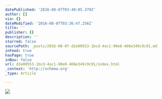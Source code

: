 ```yaml
---
datePublished: '2016-08-07T03:40:05.379Z'
author: []
via: {}
dateModified: '2016-08-07T03:36:47.256Z'
title: ''
publisher: {}
description: ''
starred: false
sourcePath: _posts/2016-08-07-d2e00553-1bcd-4ac1-90e0-466e349c9c91.md
inFeed: true
hasPage: true
inNav: false
url: d2e00553-1bcd-4ac1-90e0-466e349c9c91/index.html
_context: 'http://schema.org'
_type: Article

---
```

![](https://the-grid-user-content.s3-us-west-2.amazonaws.com/a3cbf9d8-738e-4993-a3a6-6f9bf9ebd328.jpg)